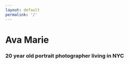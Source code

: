 ```yaml
---
layout: default
permalink: '/'
---
```


<div class="hero home-hero">
  <h1 class="hero-title">Ava Marie</h1>
  <h3 class="hero-sub-title">20 year old portrait photographer living in NYC</h3>
</div>